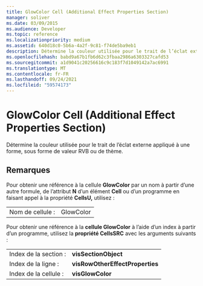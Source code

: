 ```yaml
---
title: GlowColor Cell (Additional Effect Properties Section)
manager: soliver
ms.date: 03/09/2015
ms.audience: Developer
ms.topic: reference
ms.localizationpriority: medium
ms.assetid: 640d18c0-5b6a-4a2f-9c81-f74de5ba9eb1
description: Détermine la couleur utilisée pour le trait de l’éclat externe appliqué à une forme, sous forme de valeur RVB ou de thème.
ms.openlocfilehash: babd9a67b1fb6d62c3fbaa2986a6303327cafd53
ms.sourcegitcommit: a1d9041c20256616c9c183f7d1049142a7ac6991
ms.translationtype: MT
ms.contentlocale: fr-FR
ms.lasthandoff: 09/24/2021
ms.locfileid: "59574173"
---
```

# <a name="glowcolor-cell-additional-effect-properties-section"></a>GlowColor Cell (Additional Effect Properties Section)

Détermine la couleur utilisée pour le trait de l’éclat externe appliqué à une forme, sous forme de valeur RVB ou de thème.
  
## <a name="remarks"></a>Remarques

Pour obtenir une référence à la cellule **GlowColor** par un nom à partir d’une autre formule, de l’attribut **N** d’un élément **Cell** ou d’un programme en faisant appel à la propriété **CellsU,** utilisez : 
  
|||
|:-----|:-----|
| Nom de cellule :  <br/> | GlowColor  <br/> |
   
Pour obtenir une référence à la **cellule GlowColor** à l’aide d’un index à partir d’un programme, utilisez la **propriété CellsSRC** avec les arguments suivants : 
  
|||
|:-----|:-----|
| Index de la section :  <br/> |**visSectionObject** <br/> |
| Index de la ligne :  <br/> |**visRowOtherEffectProperties** <br/> |
| Index de la cellule :  <br/> |**visGlowColor** <br/> |
   


